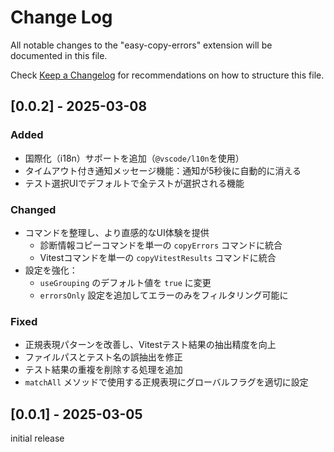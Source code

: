 # Change Log

All notable changes to the "easy-copy-errors" extension will be documented in this file.

Check [Keep a Changelog](http://keepachangelog.com/) for recommendations on how to structure this file.

## [0.0.2] - 2025-03-08

### Added
- 国際化（i18n）サポートを追加（`@vscode/l10n`を使用）
- タイムアウト付き通知メッセージ機能：通知が5秒後に自動的に消える
- テスト選択UIでデフォルトで全テストが選択される機能

### Changed
- コマンドを整理し、より直感的なUI体験を提供
  - 診断情報コピーコマンドを単一の `copyErrors` コマンドに統合
  - Vitestコマンドを単一の `copyVitestResults` コマンドに統合
- 設定を強化：
  - `useGrouping` のデフォルト値を `true` に変更
  - `errorsOnly` 設定を追加してエラーのみをフィルタリング可能に

### Fixed
- 正規表現パターンを改善し、Vitestテスト結果の抽出精度を向上
- ファイルパスとテスト名の誤抽出を修正
- テスト結果の重複を削除する処理を追加
- `matchAll` メソッドで使用する正規表現にグローバルフラグを適切に設定


## [0.0.1] - 2025-03-05

initial release
